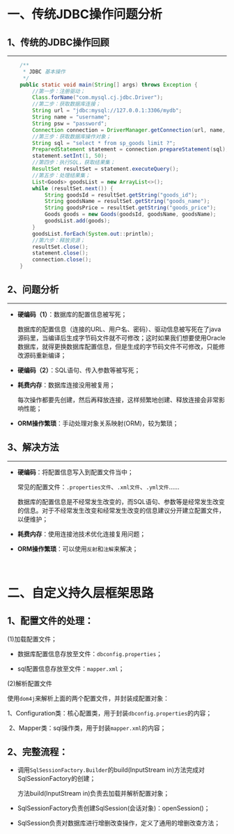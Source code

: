 # 一、传统JDBC操作问题分析

## 1、传统的JDBC操作回顾

---

```java
    /**
     * JDBC 基本操作
     */
    public static void main(String[] args) throws Exception {
        //第一步：注册驱动；
        Class.forName("com.mysql.cj.jdbc.Driver");
        //第二步：获取数据库连接；
        String url = "jdbc:mysql://127.0.0.1:3306/mydb";
        String name = "username";
        String psw = "password";
        Connection connection = DriverManager.getConnection(url, name, psw);
        //第三步：获取数据库操作对象；
        String sql = "select * from sp_goods limit ?";
        PreparedStatement statement = connection.prepareStatement(sql);
        statement.setInt(1, 50);
        //第四步：执行SQL，获取结果集；
        ResultSet resultSet = statement.executeQuery();
        //第五步：处理结果集；
        List<Goods> goodsList = new ArrayList<>();
        while (resultSet.next()) {
            String goodsId = resultSet.getString("goods_id");
            String goodsName = resultSet.getString("goods_name");
            String goodsPrice = resultSet.getString("goods_price");
            Goods goods = new Goods(goodsId, goodsName, goodsName);
            goodsList.add(goods);
        }
        goodsList.forEach(System.out::println);
        //第六步：释放资源；
        resultSet.close();
        statement.close();
        connection.close();
    }

```



## 2、问题分析

---

- **硬编码（1）**：数据库的配置信息被写死；

  数据库的配置信息（连接的URL、用户名、密码）、驱动信息被写死在了java源码里，当编译后生成字节码文件就不可修改；这时如果我们想要使用Oracle数据库，就得更换数据库配置信息，但是生成的字节码文件不可修改，只能修改源码重新编译；

- **硬编码（2）**：SQL语句、传入参数等被写死；

- **耗费内存**：数据库连接没用被复用；

  每次操作都要先创建，然后再释放连接，这样频繁地创建、释放连接会非常影响性能；

- **ORM操作繁琐**：手动处理对象关系映射(ORM)，较为繁琐；



## 3、解决方法

---

- **硬编码**：将配置信息写入到配置文件当中；

  常见的配置文件：`.properties文件`、`.xml文件`、`.yml文件`……

  数据库的配置信息是不经常发生改变的，而SQL语句、参数等是经常发生改变的信息。对于不经常发生改变和经常发生改变的信息建议分开建立配置文件，以便维护；

  

- **耗费内存**：使用连接池技术优化连接复用问题；

- **ORM操作繁琐**：可以使用`反射`和`注解`来解决；

​	



# 二、自定义持久层框架思路

## **1、配置文件的处理：**

(1)加载配置文件；

- 数据库配置信息存放至文件：`dbconfig.properties`；

- sql配置信息存放至文件：`mapper.xml`；

(2)解析配置文件

​	使用`dom4j`来解析上面的两个配置文件，并封装成配置对象：

​	1、Configuration类：核心配置类，用于封装`dbconfig.properties`的内容；

​	2、Mapper类：sql操作类，用于封装`mapper.xml`的内容；



## 2、完整流程：

- 调用`SqlSessionFactory.Builder`的build(InputStream in)方法完成对SqlSessionFactory的创建；

  方法build(InputStream in)负责去加载并解析配置对象；

- SqlSessionFactory负责创建SqlSession(会话对象)：openSession()；

- SqlSession负责对数据库进行增删改查操作，定义了通用的增删改查方法；

